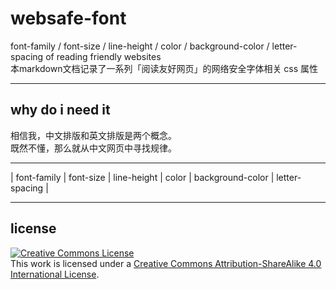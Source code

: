 # websafe-font
font-family / font-size / line-height / color / background-color / letter-spacing of reading friendly websites   
本markdown文档记录了一系列「阅读友好网页」的网络安全字体相关 css 属性
***
## why do i need it
相信我，中文排版和英文排版是两个概念。  
既然不懂，那么就从中文网页中寻找规律。  
***
| font-family | font-size | line-height | color | background-color | letter-spacing |

***
## license
<a rel="license" href="http://creativecommons.org/licenses/by-sa/4.0/"><img alt="Creative Commons License" style="border-width:0" src="https://i.creativecommons.org/l/by-sa/4.0/80x15.png" /></a><br />This work is licensed under a <a rel="license" href="http://creativecommons.org/licenses/by-sa/4.0/">Creative Commons Attribution-ShareAlike 4.0 International License</a>.
